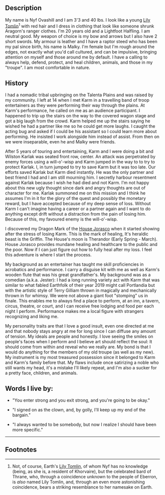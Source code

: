 ﻿## Description 

My name is Nyf Ovashill and I am 3'3 and 40 lbs. I look like a young 
[Lily Tomlin](#tomlin_footnote)<sup>1</sup> with red hair and I dress in clothing that look
like someone shrunk Aragorn's ranger clothes. I'm 20 years old and a Lightfoot
Halfling. I am neutral good. My weapon of choice is my bow and arrows but I
also have 2 short swords. My armour is leather and I have a raptor steed who
has been my pal since birth, his name is Malky. I'm female but I'm rough around
the edges, not exactly what you'd call cultured, and can be impulsive, bringing
attention on myself and those around me by default. I have a calling to always
help, defend, protect, and heal children, animals, and those in my "troupe". I
am most comfortable in nature.

## History

I had a nomadic tribal upbringing on the Talenta Plains and was raised by my
community. I left at 14 when I met Karm in a travelling band of troop
entertainers as they were performing their way through the plains. At Karm's
performance, he called on me as an audience participant. I happened to trip up
the stairs on the way to the covered wagon stage and got a big laugh from the
crowd. Karm helped me up the stairs saying he wished he had a partner like me
so he could get more laughs. I caught the acting bug and asked if I could be
his assistant so I could learn more about performing. He insisted I work
alongside him instead of assist. From then on we were inseparable, even he and
Malky were friends.


After 5 years of touring and entertaining, Karm and I were doing a bit and
Wilston Karlak was seated front row, center. An attack was perpetrated by enemy
forces using a will-o'-wisp and Karm jumped in the way to to try to protect
Karlak. I, in turn jumped to try to save Karm but it was too late. Our efforts
saved Karlak but Karm died instantly. He was the only partner and best friend I
had and I am still mourning him. I secretly harbour resentment against Karlak
because I wish he had died and not Karm. I'm not happy about this new ugly
thought since dark and angry thoughts are out of character for me. Karlak
summoned me on this mission and I think he assumes I'm in it for the glory of
the quest and possibly the monetary reward, but I have accepted because of my
deep sense of loss. Without Karm I can't imagine having a career or a partner
again and I want to do anything except drift without a distraction from the
pain of losing him. Because of this, my favoured enemy is the will-o'-wisp. 


I discovered my Dragon Mark of the 
[House Jorasco](https://eberron.fandom.com/wiki/House_Jorasco) 
when it started showing after
the stress of losing Karm. This is the mark of healing, It's heraldic beast is
the Griffin. The House's moon is Therandor (Early Spring - March). House
Jorasco provides mundane healing and healthcare to the public and the poor. Now
if I can just figure out how to fully heal after my loss. I feel this adventure
is where I start the process.


My background as an entertainer has taught me skill proficiencies in acrobatics
and performance. I carry a disguise kit with me as well as Karm's wooden flute
that was his great grandfather's. My background was as a comedian (a.k.a.
Jester): I had a long running variety act with Karm that was similar to what
fabled Earthfolk of their year 2019 might call Portlandia but with the artistic
style of Terry Gilliam thrown in magically and mechanically thrown in for
whimsy. We were not above a giant foot "stomping" us in finale. This enables me
to always find a place to perform, at an inn, a tavern, circus, theatre, or
court, and I can receive free lodging and food per each night I perform.
Performance makes me a local figure with strangers recognizing and liking me. 


My personality traits are that I love a good insult, even one directed at me
and that nobody stays angry at me for long since I can diffuse any amount of
tension. My ideals are people and honestly. I love seeing the smiles on
people's faces when I perform and I believe art should reflect the soul: It
should come from within and reveal who we really are. My bond is that I would
do anything for the members of my old troupe (as well as my new). My instrument
is my most treasured possession since it belonged to Karm and Karm's family
before that. My flaws include once satirizing a noble who still wants my
head, it's a mistake I'll likely repeat, and I'm also a sucker for a pretty
face, children, and animals. 


## Words I live by:

* "You enter strong and you exit strong, and you're going to be okay." 

* "I signed on as the clown, and, by golly, I'll keep up my end of the bargain."

* "I always wanted to be somebody, but now I realize I should have been more
specific."

---

<a name="tomlin_footnote"></a>

## Footnotes

---

1. Not, of course, Earth's 
[Lily Tomlin](https://en.wikipedia.org/wiki/Lily_Tomlin), of whom
Nyf has no knowledge (being, as she is, a resident of Khorvaire), but
the celebrated bard of Thrane, who, through a coincidence unknown to
the people of Eberron,
is _also_ named Lily Tomlin, and, through an even more 
astonishing coincidence, bears a striking resemblance to her namesake on
Earth. 

